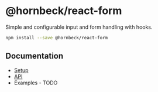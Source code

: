 # @hornbeck/react-form

Simple and configurable input and form handling with hooks.

```bash
npm install --save @hornbeck/react-form
```

## Documentation

- [Setup](./docs/Setup.md)
- [API](./docs/API.md)
- Examples - TODO
